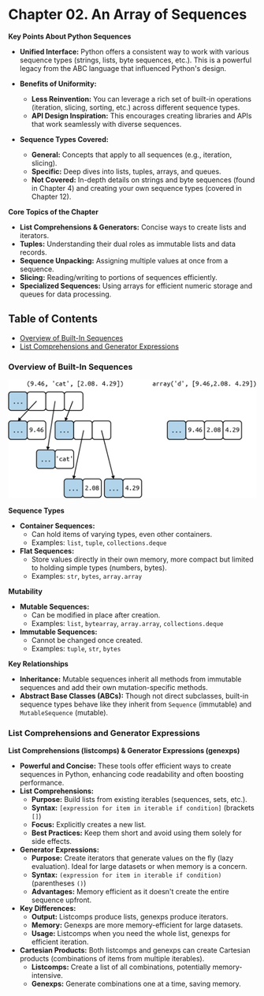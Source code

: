 # Chapter 02. An Array of Sequences

**Key Points About Python Sequences**

* **Unified Interface:** Python offers a consistent way to work with various sequence types (strings, lists, byte sequences, etc.). This is a powerful legacy from the ABC language that influenced Python's design.

* **Benefits of Uniformity:**
    * **Less Reinvention:** You can leverage a rich set of built-in operations (iteration, slicing, sorting, etc.) across different sequence types.
    * **API Design Inspiration:** This encourages creating libraries and APIs that work seamlessly with diverse sequences.

* **Sequence Types Covered:**
    * **General:**  Concepts that apply to all sequences (e.g., iteration, slicing).
    * **Specific:** Deep dives into lists, tuples, arrays, and queues.
    * **Not Covered:** In-depth details on strings and byte sequences (found in Chapter 4) and creating your own sequence types (covered in Chapter 12).

**Core Topics of the Chapter**

* **List Comprehensions & Generators:** Concise ways to create lists and iterators.
* **Tuples:** Understanding their dual roles as immutable lists and data records.
* **Sequence Unpacking:**  Assigning multiple values at once from a sequence.
* **Slicing:** Reading/writing to portions of sequences efficiently.
* **Specialized Sequences:** Using arrays for efficient numeric storage and queues for data processing.


## Table of Contents
* [Overview of Built-In Sequences](#overview-of-built-in-sequences)
* [List Comprehensions and Generator Expressions](#list-comprehensions-and-generator-expressions)
### Overview of Built-In Sequences
<p align="center">
  <img src="./resources/images/Simplified memory diagrams for a tuple and an array.png" alt="Simplified memory diagrams for a tuple and an array"/>
</p>

**Sequence Types**

* **Container Sequences:**
    * Can hold items of varying types, even other containers.
    * Examples: `list`, `tuple`, `collections.deque`
* **Flat Sequences:**
    * Store values directly in their own memory, more compact but limited to holding simple types (numbers, bytes).
    * Examples: `str`, `bytes`, `array.array`

**Mutability**

* **Mutable Sequences:**
    * Can be modified in place after creation.
    * Examples: `list`, `bytearray`, `array.array`, `collections.deque`
* **Immutable Sequences:**
    * Cannot be changed once created.
    * Examples: `tuple`, `str`, `bytes`

**Key Relationships**

* **Inheritance:** Mutable sequences inherit all methods from immutable sequences and add their own mutation-specific methods.
* **Abstract Base Classes (ABCs):** Though not direct subclasses, built-in sequence types behave like they inherit from `Sequence` (immutable) and `MutableSequence` (mutable).

### List Comprehensions and Generator Expressions
**List Comprehensions (listcomps) & Generator Expressions (genexps)**

* **Powerful and Concise:**  These tools offer efficient ways to create sequences in Python, enhancing code readability and often boosting performance.
* **List Comprehensions:**
    * **Purpose:** Build lists from existing iterables (sequences, sets, etc.).
    * **Syntax:** `[expression for item in iterable if condition]` (brackets `[]`)
    * **Focus:** Explicitly creates a new list.
    * **Best Practices:** Keep them short and avoid using them solely for side effects.
* **Generator Expressions:**
    * **Purpose:** Create iterators that generate values on the fly (lazy evaluation). Ideal for large datasets or when memory is a concern.
    * **Syntax:** `(expression for item in iterable if condition)` (parentheses `()`)
    * **Advantages:**  Memory efficient as it doesn't create the entire sequence upfront.
* **Key Differences:**
    * **Output:** Listcomps produce lists, genexps produce iterators.
    * **Memory:** Genexps are more memory-efficient for large datasets.
    * **Usage:** Listcomps when you need the whole list, genexps for efficient iteration.
* **Cartesian Products:** Both listcomps and genexps can create Cartesian products (combinations of items from multiple iterables).
    * **Listcomps:** Create a list of all combinations, potentially memory-intensive.
    * **Genexps:** Generate combinations one at a time, saving memory.